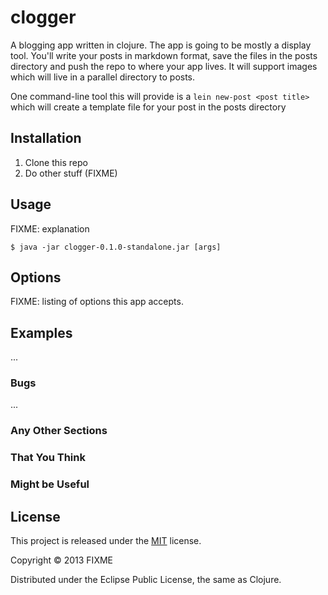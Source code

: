 # clogger

A blogging app written in clojure. The app is going to be mostly a display
tool. You'll write your posts in markdown format, save the files in the posts
directory and push the repo to where your app lives. It will support images
which will live in a parallel directory to posts. 

One command-line tool this will provide is a `lein new-post <post title>` which will 
create a template file for your post in the posts directory

## Installation

1. Clone this repo
1. Do other stuff (FIXME)

## Usage

FIXME: explanation

    $ java -jar clogger-0.1.0-standalone.jar [args]

## Options

FIXME: listing of options this app accepts.

## Examples

...

### Bugs

...

### Any Other Sections
### That You Think
### Might be Useful

## License

This project is released under the [MIT](http://opensource.org/licenses/MIT) 
license.

Copyright © 2013 FIXME

Distributed under the Eclipse Public License, the same as Clojure.
